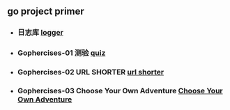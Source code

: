 ## go project primer



- ### 日志库 [logger](https://github.com/lingjiao0710/go-project-primer/tree/master/logger)

- ### Gophercises-01 测验 [quiz](https://github.com/lingjiao0710/go-project-primer/tree/master/gophercise/01quiz)

- ### Gophercises-02 URL SHORTER [url shorter](https://github.com/lingjiao0710/go-project-primer/tree/master/gophercise/02urlshort)

- ### Gophercises-03 Choose Your Own Adventure [Choose Your Own Adventure](https://github.com/lingjiao0710/go-project-primer/tree/master/gophercise/03cyoa)
